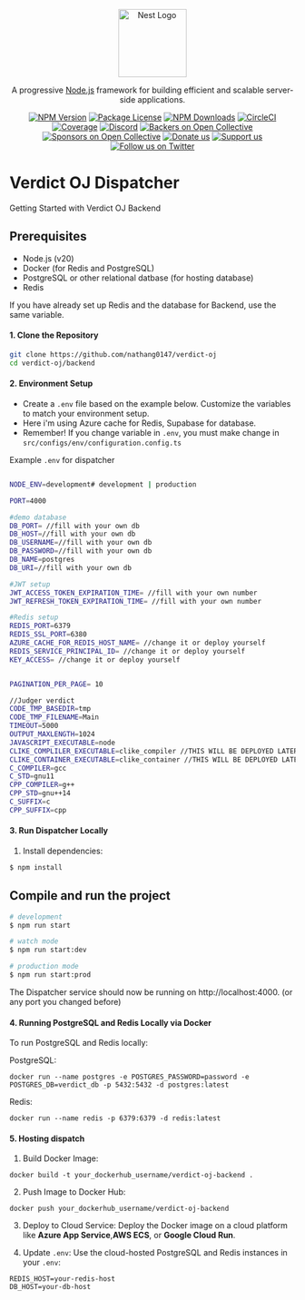 <p align="center">
  <a href="http://nestjs.com/" target="blank"><img src="https://nestjs.com/img/logo-small.svg" width="120" alt="Nest Logo" /></a>
</p>

[circleci-image]: https://img.shields.io/circleci/build/github/nestjs/nest/master?token=abc123def456
[circleci-url]: https://circleci.com/gh/nestjs/nest

  <p align="center">A progressive <a href="http://nodejs.org" target="_blank">Node.js</a> framework for building efficient and scalable server-side applications.</p>
    <p align="center">
<a href="https://www.npmjs.com/~nestjscore" target="_blank"><img src="https://img.shields.io/npm/v/@nestjs/core.svg" alt="NPM Version" /></a>
<a href="https://www.npmjs.com/~nestjscore" target="_blank"><img src="https://img.shields.io/npm/l/@nestjs/core.svg" alt="Package License" /></a>
<a href="https://www.npmjs.com/~nestjscore" target="_blank"><img src="https://img.shields.io/npm/dm/@nestjs/common.svg" alt="NPM Downloads" /></a>
<a href="https://circleci.com/gh/nestjs/nest" target="_blank"><img src="https://img.shields.io/circleci/build/github/nestjs/nest/master" alt="CircleCI" /></a>
<a href="https://coveralls.io/github/nestjs/nest?branch=master" target="_blank"><img src="https://coveralls.io/repos/github/nestjs/nest/badge.svg?branch=master#9" alt="Coverage" /></a>
<a href="https://discord.gg/G7Qnnhy" target="_blank"><img src="https://img.shields.io/badge/discord-online-brightgreen.svg" alt="Discord"/></a>
<a href="https://opencollective.com/nest#backer" target="_blank"><img src="https://opencollective.com/nest/backers/badge.svg" alt="Backers on Open Collective" /></a>
<a href="https://opencollective.com/nest#sponsor" target="_blank"><img src="https://opencollective.com/nest/sponsors/badge.svg" alt="Sponsors on Open Collective" /></a>
  <a href="https://paypal.me/kamilmysliwiec" target="_blank"><img src="https://img.shields.io/badge/Donate-PayPal-ff3f59.svg" alt="Donate us"/></a>
    <a href="https://opencollective.com/nest#sponsor"  target="_blank"><img src="https://img.shields.io/badge/Support%20us-Open%20Collective-41B883.svg" alt="Support us"></a>
  <a href="https://twitter.com/nestframework" target="_blank"><img src="https://img.shields.io/twitter/follow/nestframework.svg?style=social&label=Follow" alt="Follow us on Twitter"></a>
</p>
  <!--[![Backers on Open Collective](https://opencollective.com/nest/backers/badge.svg)](https://opencollective.com/nest#backer)
  [![Sponsors on Open Collective](https://opencollective.com/nest/sponsors/badge.svg)](https://opencollective.com/nest#sponsor)-->

# Verdict OJ Dispatcher

Getting Started with Verdict OJ Backend
## Prerequisites
- Node.js (v20)
- Docker (for Redis and PostgreSQL)
- PostgreSQL or other relational datbase (for hosting database)
- Redis

If you have already set up Redis and the database for Backend, use the same variable.
#### 1. Clone the Repository
```bash
git clone https://github.com/nathang0147/verdict-oj
cd verdict-oj/backend
```
#### 2. Environment Setup
- Create a `.env` file based on the example below. Customize the variables to match your environment setup.
- Here i'm using Azure cache for Redis, Supabase for database.
- Remember! If you change variable in `.env`, you must make change  in `src/configs/env/configuration.config.ts`

Example `.env` for dispatcher
```bash

NODE_ENV=development# development | production

PORT=4000 

#demo database
DB_PORT= //fill with your own db
DB_HOST=//fill with your own db
DB_USERNAME=//fill with your own db
DB_PASSWORD=//fill with your own db
DB_NAME=postgres
DB_URI=//fill with your own db

#JWT setup
JWT_ACCESS_TOKEN_EXPIRATION_TIME= //fill with your own number
JWT_REFRESH_TOKEN_EXPIRATION_TIME= //fill with your own number

#Redis setup
REDIS_PORT=6379
REDIS_SSL_PORT=6380
AZURE_CACHE_FOR_REDIS_HOST_NAME= //change it or deploy yourself
REDIS_SERVICE_PRINCIPAL_ID= //change it or deploy yourself
KEY_ACCESS= //change it or deploy yourself


PAGINATION_PER_PAGE= 10

//Judger verdict
CODE_TMP_BASEDIR=tmp
CODE_TMP_FILENAME=Main
TIMEOUT=5000
OUTPUT_MAXLENGTH=1024
JAVASCRIPT_EXECUTABLE=node
CLIKE_COMPLILER_EXECUTABLE=clike_compiler //THIS WILL BE DEPLOYED LATER
CLIKE_CONTAINER_EXECUTABLE=clike_container //THIS WILL BE DEPLOYED LATER
C_COMPILER=gcc
C_STD=gnu11
CPP_COMPILER=g++
CPP_STD=gnu++14
C_SUFFIX=c
CPP_SUFFIX=cpp
```
#### 3. Run Dispatcher Locally
1. Install dependencies:

```bash
$ npm install
```

## Compile and run the project

```bash
# development
$ npm run start

# watch mode
$ npm run start:dev

# production mode
$ npm run start:prod
```
The Dispatcher service should now be running on http://localhost:4000. (or any port you changed before)

#### 4. Running PostgreSQL and Redis Locally via Docker
To run PostgreSQL and Redis locally:

PostgreSQL:
```
docker run --name postgres -e POSTGRES_PASSWORD=password -e POSTGRES_DB=verdict_db -p 5432:5432 -d postgres:latest
```
Redis:
```
docker run --name redis -p 6379:6379 -d redis:latest
```
#### 5. Hosting dispatch
1. Build Docker Image:

```
docker build -t your_dockerhub_username/verdict-oj-backend .
```
2. Push Image to Docker Hub:

```
docker push your_dockerhub_username/verdict-oj-backend
```
3. Deploy to Cloud Service: Deploy the Docker image on a cloud platform like **Azure App Service**,**AWS ECS**, or **Google Cloud Run**.

4. Update `.env`: Use the cloud-hosted PostgreSQL and Redis instances in your `.env`:

```
REDIS_HOST=your-redis-host
DB_HOST=your-db-host
```
